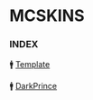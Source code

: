 # MCSKINS #

### INDEX ###

:mens: [Template](https://github.com/alectramell/mcskins/blob/master/template.png)

:mens: [DarkPrince](https://github.com/alectramell/mcskins/blob/master/darkprince.png)
